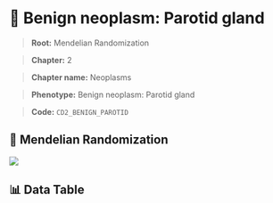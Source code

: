 # 🧪 Benign neoplasm: Parotid gland

> **Root:** Mendelian Randomization

> **Chapter:** 2  

> **Chapter name:** Neoplasms

> **Phenotype:** Benign neoplasm: Parotid gland  

> **Code:** `CD2_BENIGN_PAROTID`

## 🧬 Mendelian Randomization  

<img src="/MR/Figures/Forward/CD2_BENIGN_PAROTID.png"/>

## 📊 Data Table

<CsvTableMRF src="/MR/Data/Forward/CD2_BENIGN_PAROTID.csv"/>
